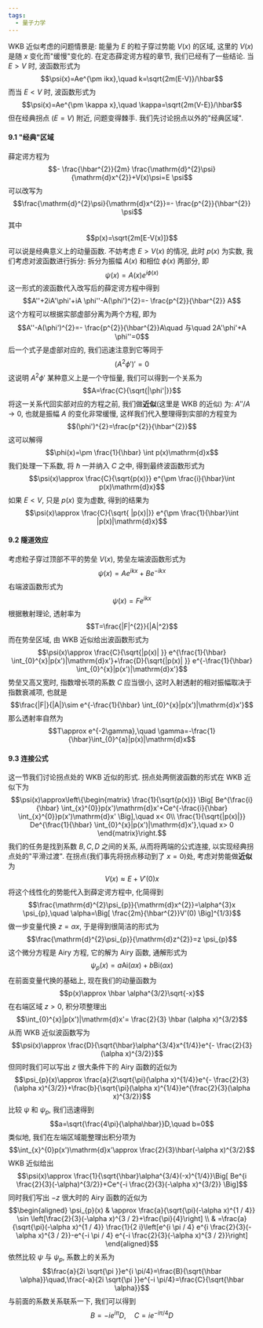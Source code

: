 ```yaml
---
tags:
  - 量子力学
---
```

WKB 近似考虑的问题情景是: 能量为 $E$ 的粒子穿过势能 $V(x)$ 的区域, 这里的 $V(x)$ 是随 $x$ 变化而"缓慢"变化的.
在定态薛定谔方程的章节, 我们已经有了一些结论. 当 $E>V$ 时, 波函数形式为 $$\psi(x)=Ae^{\pm ikx},\quad k=\sqrt{2m(E-V)}/\hbar$$ 而当 $E<V$ 时, 波函数形式为 $$\psi(x)=Ae^{\pm \kappa x},\quad \kappa=\sqrt{2m(V-E)}/\hbar$$ 但在经典拐点 $(E=V)$ 附近, 问题变得棘手.
我们先讨论拐点以外的"经典区域".

#### **9.1 "经典"区域**
薛定谔方程为 $$- \frac{\hbar^{2}}{2m} \frac{\mathrm{d}^{2}\psi}{\mathrm{d}x^{2}}+V(x)\psi=E \psi$$ 可以改写为 $$\frac{\mathrm{d}^{2}\psi}{\mathrm{d}x^{2}}=- \frac{p^{2}}{\hbar^{2}} \psi$$ 其中 $$p(x)=\sqrt{2m[E-V(x)]}$$ 可以说是经典意义上的动量函数.
不妨考虑 $E>V(x)$ 的情况, 此时 $p(x)$ 为实数, 我们考虑对波函数进行拆分: 拆分为振幅 $A(x)$ 和相位 $\phi(x)$ 两部分, 即 $$\psi(x)=A(x)e^{i \phi(x)}$$ 这一形式的波函数代入改写后的薛定谔方程中得到 $$A''+2iA'\phi'+iA \phi''-A(\phi')^{2}=- \frac{p^{2}}{\hbar^{2}} A$$ 这个方程可以根据实部虚部分离为两个方程, 即为 $$A''-A(\phi')^{2}=- \frac{p^{2}}{\hbar^{2}}A\quad 与\quad  2A'\phi'+A \phi''=0$$ 后一个式子是虚部对应的, 我们迅速注意到它等同于 $$(A^{2}\phi')'=0$$ 这说明 $A^{2}\phi'$ 某种意义上是一个守恒量, 我们可以得到一个关系为 $$A=\frac{C}{\sqrt{|\phi'|}}$$ 将这一关系代回实部对应的方程之前, 我们做**近似**(这里是 WKB 的近似) 为: $A''/A\to0$, 也就是振幅 $A$ 的变化非常缓慢, 这样我们代入整理得到实部的方程变为 $$(\phi')^{2}=\frac{p^{2}}{\hbar^{2}}$$ 这可以解得 $$\phi(x)=\pm \frac{1}{\hbar} \int p(x)\mathrm{d}x$$ 我们处理一下系数, 将 $\hbar$ 一并纳入 $C$ 之中, 得到最终波函数形式为 $$\psi(x)\approx 
\frac{C}{\sqrt{p(x)}} e^{\pm \frac{i}{\hbar}\int p(x)\mathrm{d}x}$$ 如果 $E<V$, 只是 $p(x)$ 变为虚数, 得到的结果为 $$\psi(x)\approx \frac{C}{\sqrt{ |p(x)|}} e^{\pm \frac{1}{\hbar}\int |p(x)|\mathrm{d}x}$$
#### **9.2 隧道效应**

考虑粒子穿过顶部不平的势垒 $V(x)$, 势垒左端波函数形式为 $$\psi(x)=Ae^{ikx}+Be^{-ikx}$$
右端波函数形式为 $$\psi(x)=Fe^{ikx}$$
根据散射理论, 透射率为 $$T=\frac{|F|^{2}}{|A|^2}$$
而在势垒区域, 由 WKB 近似给出波函数形式为 $$\psi(x)\approx \frac{C}{\sqrt{|p(x)| }} e^{\frac{1}{\hbar} \int_{0}^{x}|p(x')|\mathrm{d}x'}+\frac{D}{\sqrt{|p(x)| }} e^{-\frac{1}{\hbar} \int_{0}^{x}|p(x')|\mathrm{d}x'}$$ 势垒又高又宽时, 指数增长项的系数 $C$ 应当很小, 这时入射透射的相对振幅取决于指数衰减项, 也就是 $$\frac{|F|}{|A|}\sim e^{-\frac{1}{\hbar} \int_{0}^{x}|p(x')|\mathrm{d}x'}$$ 那么透射率自然为 $$T\approx e^{-2\gamma},\quad \gamma=-\frac{1}{\hbar}\int_{0}^{a}|p(x)|\mathrm{d}x$$
#### **9.3 连接公式**

这一节我们讨论拐点处的 WKB 近似的形式. 拐点处两侧波函数的形式在 WKB 近似下为 $$\psi(x)\approx\left\{\begin{matrix}
 \frac{1}{\sqrt{p(x)}}  \Big[ Be^{\frac{i}{\hbar} \int_{x}^{0}}p(x')\mathrm{d}x'+Ce^{-\frac{i}{\hbar} \int_{x}^{0}}p(x')\mathrm{d}x' \Big],\quad x< 0\\
\frac{1}{\sqrt{|p(x)|}} De^{\frac{1}{\hbar} \int_{0}^{x}|p(x')|\mathrm{d}x'},\quad x> 0
\end{matrix}\right.$$ 我们的任务是找到系数 $B,C,D$ 之间的关系, 从而将两端的公式连接, 以实现经典拐点处的"平滑过渡".
在拐点(我们事先将拐点移动到了 $x=0$)处, 考虑对势能做**近似**为 $$V(x)\approx E+V'(0)x$$ 将这个线性化的势能代入到薛定谔方程中, 化简得到 $$\frac{\mathrm{d}^{2}\psi_{p}}{\mathrm{d}x^{2}}=\alpha^{3}x \psi_{p},\quad \alpha=\Big[ \frac{2m}{\hbar^{2}}V'(0) \Big]^{1/3}$$
做一步变量代换 $z=\alpha x$, 于是得到很简洁的形式为 $$\frac{\mathrm{d}^{2}\psi_{p}}{\mathrm{d}z^{2}}=z \psi_{p}$$ 这个微分方程是 Airy 方程, 它的解为 Airy 函数, 通解形式为 $$\psi_{p}(x)=a\mathrm{Ai}(\alpha x)+b\mathrm{Bi}(\alpha x)$$
在前面变量代换的基础上, 现在我们的动量函数为 $$p(x)\approx \hbar \alpha^{3/2}\sqrt{-x}$$
在右端区域 $z>0$, 积分项整理出 $$\int_{0}^{x}|p(x')|\mathrm{d}x'= \frac{2}{3} \hbar (\alpha x)^{3/2}$$ 从而 WKB 近似波函数写为 $$\psi(x)\approx \frac{D}{\sqrt{\hbar}\alpha^{3/4}x^{1/4}}e^{- \frac{2}{3}(\alpha x)^{3/2}}$$ 但同时我们可以写出 $z$ 很大条件下的 Airy 函数的近似为 $$\psi_{p}(x)\approx \frac{a}{2\sqrt{\pi}(\alpha x)^{1/4}}e^{- \frac{2}{3}(\alpha x)^{3/2}}+\frac{b}{\sqrt{\pi}(\alpha x)^{1/4}}e^{\frac{2}{3}(\alpha x)^{3/2}}$$ 比较 $\psi$ 和 $\psi_{p}$, 我们迅速得到 $$a=\sqrt{\frac{4\pi}{\alpha\hbar}}D,\quad b=0$$
类似地, 我们在左端区域能整理出积分项为 $$\int_{x}^{0}p(x')\mathrm{d}x'\approx \frac{2}{3}\hbar(-\alpha x)^{3/2}$$ WKB 近似给出 $$\psi(x)\approx \frac{1}{\sqrt{\hbar}\alpha^{3/4}(-x)^{1/4}}\Big[ Be^{i \frac{2}{3}(-\alpha)^{3/2}}+Ce^{-i \frac{2}{3}(-\alpha x)^{3/2}} \Big]$$ 同时我们写出 $-z$ 很大时的 Airy 函数的近似为 $$\begin{aligned}
\psi_{p}(x) & \approx \frac{a}{\sqrt{\pi}(-\alpha x)^{1 / 4}} \sin \left[\frac{2}{3}(-\alpha x)^{3 / 2}+\frac{\pi}{4}\right] \\
& =\frac{a}{\sqrt{\pi}(-\alpha x)^{1 / 4}} \frac{1}{2 i}\left[e^{i \pi / 4} e^{i \frac{2}{3}(-\alpha x)^{3 / 2}}-e^{-i \pi / 4} e^{-i \frac{2}{3}(-\alpha x)^{3 / 2}}\right]
\end{aligned}$$ 依然比较 $\psi$ 与 $\psi_{p}$, 系数上的关系为 $$\frac{a}{2i \sqrt{\pi }}e^{i \pi/4}=\frac{B}{\sqrt{\hbar \alpha}}\quad,\frac{-a}{2i \sqrt{\pi }}e^{-i \pi/4}=\frac{C}{\sqrt{\hbar \alpha}}$$
与前面的系数关系联系一下, 我们可以得到 $$B=-ie^{i \pi}D,\quad C=ie^{-i\pi/4
}D$$